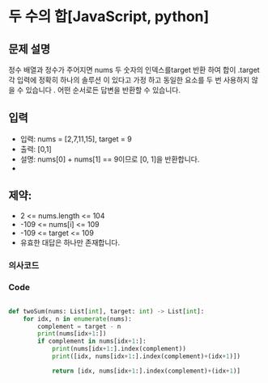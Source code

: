#  두 수의 합[JavaScript, python] 

## 문제 설명
정수 배열과 정수가 주어지면 nums 두 숫자의 인덱스를target 반환 하여 합이 .target
각 입력에 정확히 하나의 솔루션 이 있다고 가정 하고 동일한 요소를 두 번 사용하지 않을 수 있습니다 .
어떤 순서로든 답변을 반환할 수 있습니다.

## 입력
- 입력: nums = [2,7,11,15], target = 9
- 출력: [0,1]
- 설명: nums[0] + nums[1] == 9이므로 [0, 1]을 반환합니다.
- 
## 제약:
- 2 <= nums.length <= 104
- -109 <= nums[i] <= 109
- -109 <= target <= 109
- 유효한 대답은 하나만 존재합니다.

### 의사코드 

### Code
```js
```
```py
def twoSum(nums: List[int], target: int) -> List[int]:
    for idx, n in enumerate(nums):
        complement = target - n
        print(nums[idx+1:])
        if complement in nums[idx+1:]:
            print(nums[idx+1:].index(complement))
            print([idx, nums[idx+1:].index(complement)+(idx+1)])

            return [idx, nums[idx+1:].index(complement)+(idx+1)]
```
